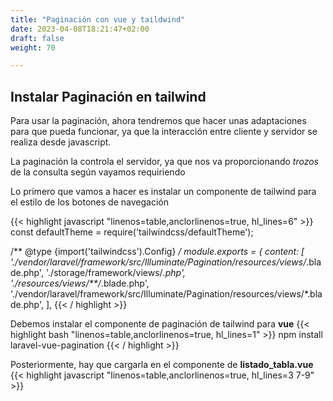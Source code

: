 ```yaml
---
title: "Paginación con vue y taildwind"
date: 2023-04-08T18:21:47+02:00
draft: false
weight: 70

---
```


## Instalar Paginación en tailwind

Para usar la paginación, ahora tendremos que hacer unas adaptaciones para que pueda funcionar, ya que la interacción entre cliente y servidor se realiza desde javascript.

La paginación la controla el servidor, ya que nos va proporcionando *trozos* de la consulta según vayamos requiriendo

Lo primero que vamos a hacer es instalar un componente de tailwind para el estilo de los botones de navegación

{{< highlight javascript "linenos=table,anclorlinenos=true, hl_lines=6" >}}
const defaultTheme = require('tailwindcss/defaultTheme');

/** @type {import('tailwindcss').Config} */
module.exports = {
    content: [
        './vendor/laravel/framework/src/Illuminate/Pagination/resources/views/*.blade.php',
        './storage/framework/views/*.php',
        './resources/views/**/*.blade.php',
        './vendor/laravel/framework/src/Illuminate/Pagination/resources/views/*.blade.php',
    ],
{{< / highlight >}}

Debemos instalar el componente de paginación de tailwind para **vue**
{{< highlight bash "linenos=table,anclorlinenos=true, hl_lines=1" >}}
    npm install laravel-vue-pagination
{{< / highlight >}}

Posteriormente, hay que cargarla en el componente de **listado_tabla.vue**
{{< highlight javascript "linenos=table,anclorlinenos=true, hl_lines=3 7-9" >}}
<script>
import axios from 'axios';
import {TailwindPagination} from 'laravel-vue-pagination';

export default {
    name: "tabla",
    components: {
        TailwindPagination,
    },
// resto de componente

{{< / highlight >}}
Y agregamos el componente al final de la tabla. Establemcemos el método getResults para gestionar los eventos de los botones que aparecen
{{< highlight html "linenos=table,anclorlinenos=true, hl_lines=2-9" >}}
<!--elementos table--> 
</table>
   <hr>
        <span class="text-blue-700 text-4xl">
        <TailwindPagination
            :data="filas"
            @pagination-change-page="getResults"
        />
        </span>

        <hr>
{{< / highlight >}}
   <hr>
        <span class="text-blue-700 text-4xl">
        <TailwindPagination
            :data="filas"
            @pagination-change-page="getResults"
        />
        </span>

        <hr>

Y ahora hay que interactuar con el servidor. Empecemos por el **index** del controlador. Lo único que cambia es que ahora entregamos 10 filas en lugar de todas

{{< highlight javascript "linenos=table,anclorlinenos=true, hl_lines=3" >}}
  public function index()
    {
        $alumnos = Alumno::paginate(10);
        //Una manera de obener los nombres de la columna
        $campos = array_keys($alumnos[0]->getAttributes());

        $tabla ="Alumnos";

        return view("alumnos.listado", ['filas'=> $alumnos,
                                             'campos'=>$campos,
                                             'tabla'=>$tabla]);
    }
{{< / highlight >}}

A la hora de recorrer las filas, ahora el método **paginate** no retorna una colección de modelos, 
sino un objeto paginator (LengthAwarePaginator), que al serializarlo, el comonente vue recibe en el elemnto data los datos, por lo que hay que recorrer el elemento data de filas
{{< highlight javascript "linenos=table,anclorlinenos=true, hl_lines=1" >}}
<tr v-for="fila in filas.data">
            <td v-for="valor in fila">
                {{ valor }}
            </td>
        </tr>
{{< / highlight >}}
Y ahora implmentamos el método del cliente 
{{< highlight javascript "linenos=table,anclorlinenos=true, hl_lines=3" >}}

  getResults(page = 1) {
            let url = window.location.href;
            let self = this;
            axios.get(
                url + "/paginate?page=" + page)
                .then(function (response) {
                    self.filas = response.data;
                    console.log("Respuesta " + response.data);
                })
                .catch(function (error) {
                    console.error("ERROR"+error);
                });
        }
{{< / highlight >}}

Nos quedaría terminar el proceso, es decir, agregar la ruta **/paginate** en el fichero de rutas **web_old.php_** e implementar el método correspondiente

{{%pageinfo%}}
Cuidado al añadir la ruta, si la ponemos después de resources, no funcionará.

Esto sucede porque la ruta asignada para los métodos del resource que tienen parámetros, concretamente la ruta EmpresaController@show

  GET|HEAD        empresas/paginate ........... EmpresaController@get_paginate
  GET|HEAD        empresas/{empresa} .. empresas.show › EmpresaController@show

no tiene restricciones, es decir, puede ser un número o una cadena de texto
Para solucionarlo tenemos dos opciones:
 1.- Establecer la ruta de paginate antes que la de resources
 2.- Establecer un patrón para {empresa}, especificando que tiene que ser un número
{{%/pageinfo%}}

{{< highlight php_ "linenos=table,anclorlinenos=true, hl_lines=3" >}}
    Route::get("alumnos/paginate",[ \App\Http\Controllers\AlumnoController::class,"get_paginate"] );
{{< / highlight >}}
 Y en el fichero del controlador agretamos el método **get_paginate**
{{< highlight javascript "linenos=table,anclorlinenos=true, hl_lines=2-5" >}}
 public function get_paginate(){
        $empleados=Empleado::paginate(10);
        return response($empleados);
    }
{{< / highlight >}}
